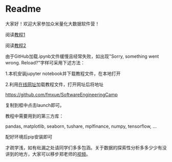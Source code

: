 # Readme

大家好！欢迎大家参加众米量化大数据软件营！

阅读[教程1](https://github.com/fmxue/SoftwareEngineeringCamp/blob/master/Data%20reading%2C%20Visualization%20and%20Exploratory%20analysis.ipynb)

阅读[教程2]()

由于GitHub加载.ipynb文件缓慢且经常失败，如出现"Sorry, something went wrong. Reload?"字样可采用下述方法：

1.本机安装jupyter notebook并下载教程文件，在本地打开

2.利用[在线网址](https://mybinder.org/)加载教程文件，打开网址后将地址

https://github.com/fmxue/SoftwareEngineeringCamp

复制到框中点击launch即可。

教程中需要用到的第三方库：

pandas, matplotlib, seaborn, tushare, mplfinance, numpy, tensorflow, ...

配好环境后pip安装即可

才疏学浅，如有纰漏之处请同学们多多包涵。关于数据的探索性分析多多少少有没讲到的地方，大家可以移步郑老师的[视频](https://www.bilibili.com/video/BV1KK411j7kN)。
